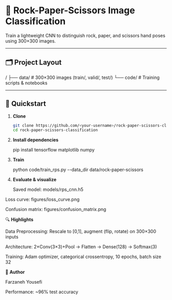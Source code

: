 # 🤖 Rock-Paper-Scissors Image Classification

Train a lightweight CNN to distinguish rock, paper, and scissors hand poses using 300×300 images.

---

## 🗂️ Project Layout

/
├── data/ # 300×300 images (train/, valid/, test/)
└── code/ # Training scripts & notebooks


---

## 🚀 Quickstart

1. **Clone**  
   ```bash
   git clone https://github.com/<your-username>/rock-paper-scissors-classification.git
   cd rock-paper-scissors-classification

2. **Install dependencies**

   pip install tensorflow matplotlib numpy

3. **Train**

   python code/train_rps.py --data_dir data/rock-paper-scissors

4. **Evaluate & visualize**

   Saved model: models/rps_cnn.h5

  Loss curve: figures/loss_curve.png

  Confusion matrix: figures/confusion_matrix.png



🔍 **Highlights**

  Data Preprocessing: Rescale to [0,1], augment (flip, rotate) on 300×300 inputs

  Architecture: 2×Conv(3×3)+Pool → Flatten → Dense(128) → Softmax(3)

  Training: Adam optimizer, categorical crossentropy, 10 epochs, batch size 32



👤 **Author**

  Farzaneh Yousefi

Performance: ~96% test accuracy
